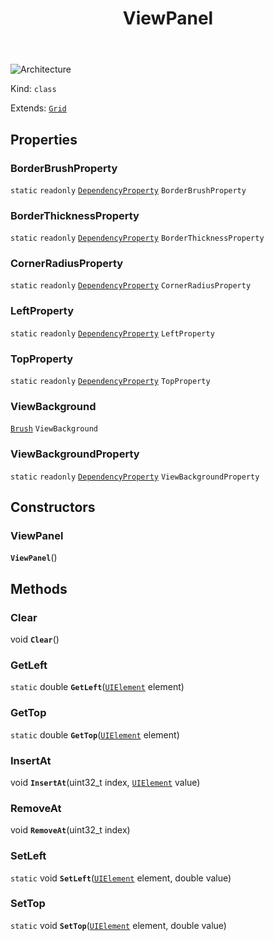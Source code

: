 ﻿---
id: ViewPanel
title: ViewPanel
---

![Architecture](https://img.shields.io/badge/architecture-old_only-yellow)

Kind: `class`

Extends: [`Grid`](https://learn.microsoft.com/uwp/api/Windows.UI.Xaml.Controls.Grid)

## Properties
### BorderBrushProperty
`static`   `readonly`  [`DependencyProperty`](https://learn.microsoft.com/uwp/api/Windows.UI.Xaml.DependencyProperty) `BorderBrushProperty`

### BorderThicknessProperty
`static`   `readonly`  [`DependencyProperty`](https://learn.microsoft.com/uwp/api/Windows.UI.Xaml.DependencyProperty) `BorderThicknessProperty`

### CornerRadiusProperty
`static`   `readonly`  [`DependencyProperty`](https://learn.microsoft.com/uwp/api/Windows.UI.Xaml.DependencyProperty) `CornerRadiusProperty`

### LeftProperty
`static`   `readonly`  [`DependencyProperty`](https://learn.microsoft.com/uwp/api/Windows.UI.Xaml.DependencyProperty) `LeftProperty`

### TopProperty
`static`   `readonly`  [`DependencyProperty`](https://learn.microsoft.com/uwp/api/Windows.UI.Xaml.DependencyProperty) `TopProperty`

### ViewBackground
 [`Brush`](https://learn.microsoft.com/uwp/api/Windows.UI.Xaml.Media.Brush) `ViewBackground`

### ViewBackgroundProperty
`static`   `readonly`  [`DependencyProperty`](https://learn.microsoft.com/uwp/api/Windows.UI.Xaml.DependencyProperty) `ViewBackgroundProperty`

## Constructors
### ViewPanel
 **`ViewPanel`**()

## Methods
### Clear
void **`Clear`**()

### GetLeft
`static` double **`GetLeft`**([`UIElement`](https://learn.microsoft.com/uwp/api/Windows.UI.Xaml.UIElement) element)

### GetTop
`static` double **`GetTop`**([`UIElement`](https://learn.microsoft.com/uwp/api/Windows.UI.Xaml.UIElement) element)

### InsertAt
void **`InsertAt`**(uint32_t index, [`UIElement`](https://learn.microsoft.com/uwp/api/Windows.UI.Xaml.UIElement) value)

### RemoveAt
void **`RemoveAt`**(uint32_t index)

### SetLeft
`static` void **`SetLeft`**([`UIElement`](https://learn.microsoft.com/uwp/api/Windows.UI.Xaml.UIElement) element, double value)

### SetTop
`static` void **`SetTop`**([`UIElement`](https://learn.microsoft.com/uwp/api/Windows.UI.Xaml.UIElement) element, double value)

